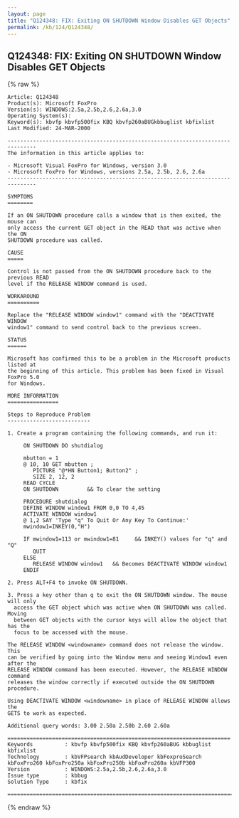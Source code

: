 ```yaml
---
layout: page
title: "Q124348: FIX: Exiting ON SHUTDOWN Window Disables GET Objects"
permalink: /kb/124/Q124348/
---
```


## Q124348: FIX: Exiting ON SHUTDOWN Window Disables GET Objects

{% raw %}

	Article: Q124348
	Product(s): Microsoft FoxPro
	Version(s): WINDOWS:2.5a,2.5b,2.6,2.6a,3.0
	Operating System(s): 
	Keyword(s): kbvfp kbvfp500fix KBQ kbvfp260aBUGkbbuglist kbfixlist
	Last Modified: 24-MAR-2000
	
	-------------------------------------------------------------------------------
	The information in this article applies to:
	
	- Microsoft Visual FoxPro for Windows, version 3.0 
	- Microsoft FoxPro for Windows, versions 2.5a, 2.5b, 2.6, 2.6a 
	-------------------------------------------------------------------------------
	
	SYMPTOMS
	========
	
	If an ON SHUTDOWN procedure calls a window that is then exited, the mouse can
	only access the current GET object in the READ that was active when the ON
	SHUTDOWN procedure was called.
	
	CAUSE
	=====
	
	Control is not passed from the ON SHUTDOWN procedure back to the previous READ
	level if the RELEASE WINDOW command is used.
	
	WORKAROUND
	==========
	
	Replace the "RELEASE WINDOW window1" command with the "DEACTIVATE WINDOW
	window1" command to send control back to the previous screen.
	
	STATUS
	======
	
	Microsoft has confirmed this to be a problem in the Microsoft products listed at
	the beginning of this article. This problem has been fixed in Visual FoxPro 5.0
	for Windows.
	
	MORE INFORMATION
	================
	
	Steps to Reproduce Problem
	--------------------------
	
	1. Create a program containing the following commands, and run it:
	
	     ON SHUTDOWN DO shutdialog
	
	     mbutton = 1
	     @ 10, 10 GET mbutton ;
	        PICTURE "@*HN Button1; Button2" ;
	        SIZE 2, 12, 2
	     READ CYCLE
	     ON SHUTDOWN         && To clear the setting
	
	     PROCEDURE shutdialog
	     DEFINE WINDOW window1 FROM 0,0 TO 4,45
	     ACTIVATE WINDOW window1
	     @ 1,2 SAY 'Type "q" To Quit Or Any Key To Continue:'
	     mwindow1=INKEY(0,"H")
	
	     IF mwindow1=113 or mwindow1=81     && INKEY() values for "q" and "Q"
	        QUIT
	     ELSE
	        RELEASE WINDOW window1   && Becomes DEACTIVATE WINDOW window1
	     ENDIF
	
	2. Press ALT+F4 to invoke ON SHUTDOWN.
	
	3. Press a key other than q to exit the ON SHUTDOWN window. The mouse will only
	  access the GET object which was active when ON SHUTDOWN was called. Moving
	  between GET objects with the cursor keys will allow the object that has the
	  focus to be accessed with the mouse.
	
	The RELEASE WINDOW <windowname> command does not release the window. This
	can be verified by going into the Window menu and seeing Window1 even after the
	RELEASE WINDOW command has been executed. However, the RELEASE WINDOW command
	releases the window correctly if executed outside the ON SHUTDOWN procedure.
	
	Using DEACTIVATE WINDOW <windowname> in place of RELEASE WINDOW allows the
	GETS to work as expected.
	
	Additional query words: 3.00 2.50a 2.50b 2.60 2.60a
	
	======================================================================
	Keywords          : kbvfp kbvfp500fix KBQ kbvfp260aBUG kbbuglist kbfixlist
	Technology        : kbVFPsearch kbAudDeveloper kbFoxproSearch kbFoxPro260 kbFoxPro250a kbFoxPro250b kbFoxPro260a kbVFP300
	Version           : WINDOWS:2.5a,2.5b,2.6,2.6a,3.0
	Issue type        : kbbug
	Solution Type     : kbfix
	
	=============================================================================
	

{% endraw %}

